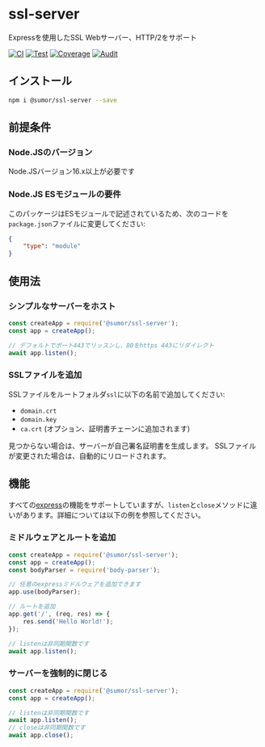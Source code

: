 # ssl-server
Expressを使用したSSL Webサーバー、HTTP/2をサポート

[![CI](https://github.com/sumor-cloud/ssl-server/actions/workflows/ci.yml/badge.svg)](https://github.com/sumor-cloud/ssl-server/actions/workflows/ci.yml)
[![Test](https://github.com/sumor-cloud/ssl-server/actions/workflows/ut.yml/badge.svg)](https://github.com/sumor-cloud/ssl-server/actions/workflows/ut.yml)
[![Coverage](https://github.com/sumor-cloud/ssl-server/actions/workflows/coverage.yml/badge.svg)](https://github.com/sumor-cloud/ssl-server/actions/workflows/coverage.yml)
[![Audit](https://github.com/sumor-cloud/ssl-server/actions/workflows/audit.yml/badge.svg)](https://github.com/sumor-cloud/ssl-server/actions/workflows/audit.yml)

## インストール
```bash
npm i @sumor/ssl-server --save
```

## 前提条件

### Node.JSのバージョン
Node.JSバージョン16.x以上が必要です

### Node.JS ESモジュールの要件
このパッケージはESモジュールで記述されているため、次のコードを```package.json```ファイルに変更してください:
```json
{
    "type": "module"
}
```

## 使用法

### シンプルなサーバーをホスト

```javascript
const createApp = require('@sumor/ssl-server');
const app = createApp();

// デフォルトでポート443でリッスンし、80をhttps 443にリダイレクト
await app.listen();
```


### SSLファイルを追加
SSLファイルをルートフォルダ```ssl```に以下の名前で追加してください:
- ```domain.crt```
- ```domain.key```
- ```ca.crt``` (オプション、証明書チェーンに追加されます)

見つからない場合は、サーバーが自己署名証明書を生成します。
SSLファイルが変更された場合は、自動的にリロードされます。
## 機能

すべての[express](https://www.npmjs.com/package/express)の機能をサポートしていますが、```listen```と```close```メソッドに違いがあります。詳細については以下の例を参照してください。

### ミドルウェアとルートを追加

```javascript
const createApp = require('@sumor/ssl-server');
const app = createApp();
const bodyParser = require('body-parser');

// 任意のexpressミドルウェアを追加できます
app.use(bodyParser);

// ルートを追加
app.get('/', (req, res) => {
    res.send('Hello World!');
});

// listenは非同期関数です
await app.listen();
```

### サーバーを強制的に閉じる

```javascript
const createApp = require('@sumor/ssl-server');
const app = createApp();

// listenは非同期関数です
await app.listen();
// closeは非同期関数です
await app.close();
```